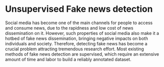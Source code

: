 # Unsupervised Fake news detection


Social media has become one of the main channels for people
to access and consume news, due to the rapidness and low
cost of news dissemination on it. However, such properties of
social media also make it a hotbed of fake news dissemination,
bringing negative impacts on both individuals and society.
Therefore, detecting fake news has become a crucial
problem attracting tremendous research effort. Most existing
methods of fake news detection are supervised, which require
an extensive amount of time and labor to build a reliably annotated
dataset.
